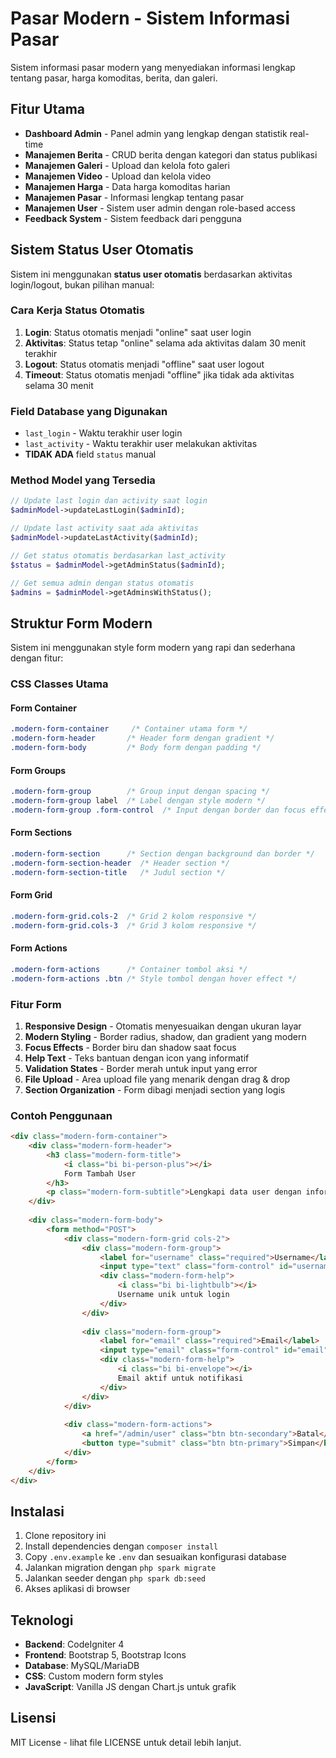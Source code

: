 # Pasar Modern - Sistem Informasi Pasar

Sistem informasi pasar modern yang menyediakan informasi lengkap tentang pasar, harga komoditas, berita, dan galeri.

## Fitur Utama

- **Dashboard Admin** - Panel admin yang lengkap dengan statistik real-time
- **Manajemen Berita** - CRUD berita dengan kategori dan status publikasi
- **Manajemen Galeri** - Upload dan kelola foto galeri
- **Manajemen Video** - Upload dan kelola video
- **Manajemen Harga** - Data harga komoditas harian
- **Manajemen Pasar** - Informasi lengkap tentang pasar
- **Manajemen User** - Sistem user admin dengan role-based access
- **Feedback System** - Sistem feedback dari pengguna

## Sistem Status User Otomatis

Sistem ini menggunakan **status user otomatis** berdasarkan aktivitas login/logout, bukan pilihan manual:

### Cara Kerja Status Otomatis

1. **Login**: Status otomatis menjadi "online" saat user login
2. **Aktivitas**: Status tetap "online" selama ada aktivitas dalam 30 menit terakhir
3. **Logout**: Status otomatis menjadi "offline" saat user logout
4. **Timeout**: Status otomatis menjadi "offline" jika tidak ada aktivitas selama 30 menit

### Field Database yang Digunakan

- `last_login` - Waktu terakhir user login
- `last_activity` - Waktu terakhir user melakukan aktivitas
- **TIDAK ADA** field `status` manual

### Method Model yang Tersedia

```php
// Update last login dan activity saat login
$adminModel->updateLastLogin($adminId);

// Update last activity saat ada aktivitas
$adminModel->updateLastActivity($adminId);

// Get status otomatis berdasarkan last_activity
$status = $adminModel->getAdminStatus($adminId);

// Get semua admin dengan status otomatis
$admins = $adminModel->getAdminsWithStatus();
```

## Struktur Form Modern

Sistem ini menggunakan style form modern yang rapi dan sederhana dengan fitur:

### CSS Classes Utama

#### Form Container
```css
.modern-form-container     /* Container utama form */
.modern-form-header       /* Header form dengan gradient */
.modern-form-body         /* Body form dengan padding */
```

#### Form Groups
```css
.modern-form-group        /* Group input dengan spacing */
.modern-form-group label  /* Label dengan style modern */
.modern-form-group .form-control  /* Input dengan border dan focus effect */
```

#### Form Sections
```css
.modern-form-section      /* Section dengan background dan border */
.modern-form-section-header  /* Header section */
.modern-form-section-title   /* Judul section */
```

#### Form Grid
```css
.modern-form-grid.cols-2  /* Grid 2 kolom responsive */
.modern-form-grid.cols-3  /* Grid 3 kolom responsive */
```

#### Form Actions
```css
.modern-form-actions      /* Container tombol aksi */
.modern-form-actions .btn /* Style tombol dengan hover effect */
```

### Fitur Form

1. **Responsive Design** - Otomatis menyesuaikan dengan ukuran layar
2. **Modern Styling** - Border radius, shadow, dan gradient yang modern
3. **Focus Effects** - Border biru dan shadow saat focus
4. **Help Text** - Teks bantuan dengan icon yang informatif
5. **Validation States** - Border merah untuk input yang error
6. **File Upload** - Area upload file yang menarik dengan drag & drop
7. **Section Organization** - Form dibagi menjadi section yang logis

### Contoh Penggunaan

```html
<div class="modern-form-container">
    <div class="modern-form-header">
        <h3 class="modern-form-title">
            <i class="bi bi-person-plus"></i>
            Form Tambah User
        </h3>
        <p class="modern-form-subtitle">Lengkapi data user dengan informasi yang akurat</p>
    </div>
    
    <div class="modern-form-body">
        <form method="POST">
            <div class="modern-form-grid cols-2">
                <div class="modern-form-group">
                    <label for="username" class="required">Username</label>
                    <input type="text" class="form-control" id="username" name="username" required>
                    <div class="modern-form-help">
                        <i class="bi bi-lightbulb"></i>
                        Username unik untuk login
                    </div>
                </div>
                
                <div class="modern-form-group">
                    <label for="email" class="required">Email</label>
                    <input type="email" class="form-control" id="email" name="email" required>
                    <div class="modern-form-help">
                        <i class="bi bi-envelope"></i>
                        Email aktif untuk notifikasi
                    </div>
                </div>
            </div>
            
            <div class="modern-form-actions">
                <a href="/admin/user" class="btn btn-secondary">Batal</a>
                <button type="submit" class="btn btn-primary">Simpan</button>
            </div>
        </form>
    </div>
</div>
```

## Instalasi

1. Clone repository ini
2. Install dependencies dengan `composer install`
3. Copy `.env.example` ke `.env` dan sesuaikan konfigurasi database
4. Jalankan migration dengan `php spark migrate`
5. Jalankan seeder dengan `php spark db:seed`
6. Akses aplikasi di browser

## Teknologi

- **Backend**: CodeIgniter 4
- **Frontend**: Bootstrap 5, Bootstrap Icons
- **Database**: MySQL/MariaDB
- **CSS**: Custom modern form styles
- **JavaScript**: Vanilla JS dengan Chart.js untuk grafik

## Lisensi

MIT License - lihat file LICENSE untuk detail lebih lanjut.
